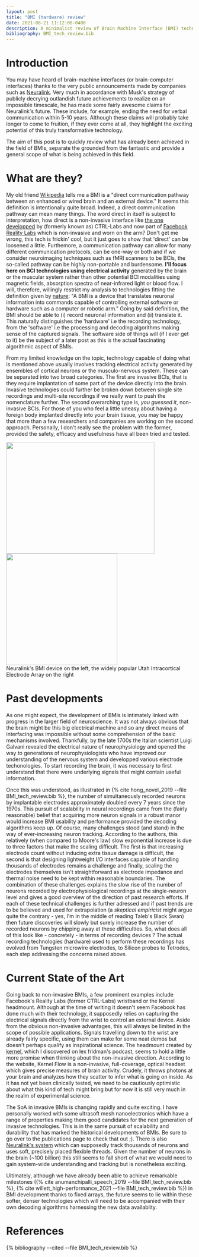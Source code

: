 ```yaml
---
layout: post
title: "BMI (hardware) review"
date: 2021-08-21 11:12:00-0400
description: A minimalist review of Brain Machine Interface (BMI) technology 
bibliography: BMI_tech_review.bib
---
```


# Introduction

You may have heard of brain-machine interfaces (or brain-computer interfaces) thanks to the very public announcements made by companies such as [Neuralink](https://neuralink.com/). Very much in accordance with Musk's strategy of publicly decrying outlandish future achievements to realize on an impossible timescale, he has made some fairly awesome claims for Neuralink's future. These include, for example, ending the need for verbal communication within 5-10 years. Although these claims will probably take longer to come to fruition, if they ever come at all, they highlight the exciting potential of this truly transformative technology. 

The aim of this post is to quickly review what has already been achieved in the field of BMIs, separate the grounded from the fantastic and provide a general scope of what is being achieved in this field.

# What are they?
My old friend [Wikipedia](https://en.wikipedia.org/wiki/Brain%E2%80%93computer_interface) tells me a BMI is a "direct communication pathway between an enhanced or wired brain and an external device." It seems this definition is intentionally quite broad. Indeed, a direct communication pathway can mean many things. The word direct in itself is subject to interpretation, how direct is a non-invasive interface like [the one developped](https://www.cnbc.com/2019/09/23/facebook-announces-acquisition-of-brain-computing-start-up-ctrl-labs.html) by (formerly known as) CTRL-Labs and now part of [Facebook Reality Labs](https://tech.fb.com/ar-vr/) which is non-invasive and worn on the arm? Don't get me wrong, this tech is frickin' cool, but it just goes to show that 'direct' can be loosened a little. Furthemore, a communication pathway can allow for many different communication protocols, can be one-way or both and if we consider neuroimaging techniques such as fMRI scanners to be BCIs, the so-called pathway can be highly non-portable and burdensome. **I'll focus here on BCI technologies using electrical activity** generated by the brain or the muscular system rather than other potential BCI modalities using magnetic fields, absorption spectra of near-infrared light or blood flow. I will, therefore, willingly restrict my analysis to technologies fitting the definition given by [nature](https://www.nature.com/subjects/brain-machine-interface): "A BMI is a device that translates neuronal information into commands capable of controlling external software or hardware such as a computer or robotic arm."  Going by said definition, the BMI should be able to (i) record neuronal information and (ii) translate it. This naturally distinguishes the 'hardware' i.e the recording technology, from the 'software' i.e the processing and decoding algorithms making sense of the captured signals. The software side of things will (if I ever get to it) be the subject of a later post as this is the actual fascinating algorithmic aspect of BMIs.

From my limited knowledge on the topic, technology capable of doing what is mentioned above usually involves tracking electrical activity generated by ensembles of cortical neurons or the musculo-nervous system. These can be separated into two broad categories. The first are invasive BCIs, that is they require implantation of some part of the device directly into the brain. Invasive technologies could further be broken down between single site recordings and multi-site recordings if we really want to push the nomenclature further. The second overarching type is, *you guessed it*, non-invasive BCIs. For those of you who feel a little uneasy about having a foreign body implanted directly into your brain tissue, you may be happy that more than a few researchers and companies are working on the second approach. Personally, I don't really see the problem with the former, provided the safety, efficacy and usefulness have all been tried and tested. 

<div class="row justify-content-sm-center">
    <div class="col-sm-6 mt-3 mt-md-0">
        <img class="img-fluid rounded z-depth-1" src="{{ '/assets/img/neuralink_bmi.jpg' | relative_url }}" alt="" title="neuralink bmi" width="400" height="300"/>
    </div>
    <div class="col-sm-6 mt-3 mt-md-0">
        <img class="img-fluid rounded z-depth-1" src="{{ '/assets/img/utah_array_bmi.png' | relative_url }}" alt="" title="utah array bmi" width="300" height="300"/>
    </div>
</div>
<div class="caption">
    Neuralink's BMI device on the left, the widely popular Utah Intracortical Electrode Array on the right
</div>

# Past developments
As one might expect, the development of BMIs is intimately linked with progress in the larger field of neuroscience. It was not always obvious that the brain might be this big electrical machine and so any direct means of interfacing was impossible without some comprehension of the basic mechanisms involved. Thankfully, by the late 1700s the Italian scientist Luigi Galvani revealed the electrical nature of neurophysiology and opened the way to generations of neurophysiologists who have improved our understanding of the nervous system and developped various electrode techonologies. To start recording the brain, it was necessary to first understand that there were underlying signals that might contain useful information.

Once this was understood, as illustrated in {% cite hong_novel_2019 --file BMI_tech_review.bib  %}, the number of simultaneously recorded neurons by implantable electrodes approximately doubled every 7 years since the 1970s. This pursuit of scalability in neural recordings came from the (fairly reasonable) belief that acquiring more neuron signals in a robust manor would increase BMI usability and performance provided the decoding algorithms keep up. Of course, many challenges stood (and stand) in the way of ever-increasing neuron tracking. According to the authors, this relatively (when compared to Moore's law) slow exponential increase is due to three factors that make the scaling difficult. The first is that increasing electrode count without inducing extra tissue damage is difficult, the second is that designing lightweight I/O interfaces capable of handling thousands of electrodes remains a challenge and finally, scaling the electrodes themselves isn't straightforward as electrode impedance and thermal noise need to be kept within reasonable boundaries. The combination of these challenges explains the slow rise of the number of neurons recorded by electrophysiological recordings at the single-neuron level and gives a good overview of the direction of past research efforts. If each of these technical challenges is further adressed and if past trends are to be believed and used for extrapolation (a *skeptical empiricist* might argue quite the contrary - yes, I'm in the middle of reading Taleb's Black Swan) then future discoveries will slowly but surely increase the number of recorded neurons by chipping away at these difficulties. So, what does all of this look like - concretely - in terms of recording devices ? The actual recording technologies (hardware) used to perform these recordings has evolved from Tungsten microwire electrodes, to Silicon probes to Tetrodes, each step addressing the concerns raised above. 

# Current State of the Art
Going back to non-invasive BMIs, a few prominent examples include Facebook's Reality Labs (former CTRL-Labs) wristband or the Kernel headmount. Although at the time of writing it doesn't seem Facebook has done much with their technology, it supposedly relies on capturing the electrical signals directly from the wrist to control an external device. Aside from the obvious non-invasive advantages, this will always be limited in the scope of possible applications. Signals travelling down to the wrist are already fairly specific, using them can make for some neat demos but doesn't perhaps qualify as inspirational science. The headmount created by [kernel](https://www.kernel.com/), which I discovered on lex fridman's podcast, seems to hold a little more promise when thinking about the non-invasive direction. According to the website, Kernel Flow is a non-invasive, full-coverage, optical headset which gives precise measures of brain activity. Crudely, it throws photons at your brain and analyzes how they scatter to infer what is going on inside. As it has not yet been clinically tested, we need to be cautiously optimistic about what this kind of tech might bring but for now it is still very much in the realm of experimental science.

The SoA in invasive BMIs is changing rapidly and quite exciting. I have personally worked with some ultrasoft mesh nanoelectronics which have a range of properties making them good candidates for the next generation of invasive technologies. This is in the same pursuit of scalability and durability that has marked the historical developments of BMIs. Be sure to go over to the publications page to check that out ;). There is also [Neuralink's system](https://neuralink.com/approach/) which can supposedly track thousands of neurons and uses soft, precisely placed flexible threads. Given the number of neurons in the brain (~100 billion) this still seems to fall short of what we would need to gain system-wide understanding and tracking but is nonetheless exciting.

Ultimately, although we have already been able to achieve remarkable milestones ({% cite anumanchipalli_speech_2019 --file BMI_tech_review.bib  %}, {% cite willett_high-performance_2021 --file BMI_tech_review.bib  %}) in BMI development thanks to fixed arrays, the future seems to lie within these softer, denser technologies which will need to be accompanied with their own decoding algorithms harnessing the new data availablity.



# References
{% bibliography --cited --file BMI_tech_review.bib  %}